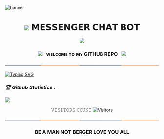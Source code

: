<img src="https://i.imgur.com/LrYQWqb.jpeg" alt="banner">
<h1 align="center"><img src="./dashboard/images/logo-non-bg.png" width="22px"> 𝗠𝗘𝗦𝗦𝗘𝗡𝗚𝗘𝗥 𝗖𝗛𝗔𝗧 𝗕𝗢𝗧</h1>
<!-- Github README -->

<p align="center"><img src="https://img.shields.io/badge/I Am SAIFUL %20ISLAM-  AUTHOR CHANGE PROGRAMMER-green?colorA=%23ff0000&colorB=%23017e40&style=flat-square">

</i></b></h3>
<h3 align="center">
  <img src="https://emoji.discord.st/emojis/768b108d-274f-4f44-a634-8477b16efce7.gif" width="25">
  &nbsp; ᴡᴇʟᴄᴏᴍᴇ ᴛᴏ ᴍʏ GITHUB REPO &nbsp;
  <img src="https://emoji.discord.st/emojis/768b108d-274f-4f44-a634-8477b16efce7.gif" width="25">
</h3>
<img align="center" alt="line" src="https://github.com/DalpatRathore/dalpatrathore/blob/main/assets/images/line-1.svg">



[![Typing SVG](https://readme-typing-svg.herokuapp.com?color=%23F70B10&size=27&lines=𝙸+𝙰𝙼+𝙸𝙽𝙽𝙾𝙲𝙴𝙽𝚃+𝙱𝙾𝚈;+𝙸𝚃'𝚜+𝙽𝙾𝚃+𝙹𝚄𝚂𝚃+𝙰+𝙽𝙰𝙼𝙴+𝙱𝚁𝙾;𝙸𝚃'R+A+𝙱𝚁𝙰𝙽𝙳;𝚃𝙷𝙰𝙽𝙺+𝚈𝙾𝚄+𝙴𝚅𝙴𝚁𝚈𝙾𝙽𝙴;𝙻𝙾𝚅e+𝚄+𝙰𝙻𝙻+𝙵𝚁𝙸𝙴𝙽𝙳𝚂)](https://git.io/typing-svg)


<h3><b><i>🏆 Github Statistics :</i></b></h3>
<a href="https://github.com/MrS41F"><img width=550 src="https://github-profile-trophy.vercel.app/?username=MrS41F SaifulIslam&theme=dracula&no-frame=true&title=Followers,Stars,Commit,Repository,Issues"/></a>

</p>
<p align="center"> 
 𝚅𝙸𝚂𝙸𝚃𝙾𝚁𝚂 𝙲𝙾𝚄𝙽𝚃
 <img src="https://profile-counter.glitch.me/MrS41F /count.svg" alt="Visitors">
</p>

<img align="center" alt="line" src="https://github.com/DalpatRathore/dalpatrathore/blob/main/assets/images/line-1.svg">

<h3 align="center">BE A MAN NOT BERGER LOVE YOU ALL</h3>

